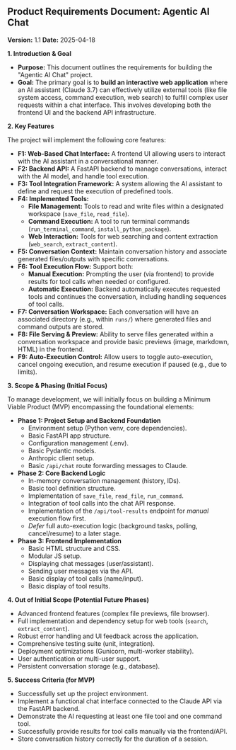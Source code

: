 ## Product Requirements Document: Agentic AI Chat

**Version:** 1.1
**Date:** 2025-04-18

**1. Introduction & Goal**

* **Purpose:** This document outlines the requirements for building the "Agentic AI Chat" project.
* **Goal:** The primary goal is to **build an interactive web application** where an AI assistant (Claude 3.7) can effectively utilize external tools (like file system access, command execution, web search) to fulfill complex user requests within a chat interface. This involves developing both the frontend UI and the backend API infrastructure.

**2. Key Features**

The project will implement the following core features:

* **F1: Web-Based Chat Interface:** A frontend UI allowing users to interact with the AI assistant in a conversational manner.
* **F2: Backend API:** A FastAPI backend to manage conversations, interact with the AI model, and handle tool execution.
* **F3: Tool Integration Framework:** A system allowing the AI assistant to define and request the execution of predefined tools.
* **F4: Implemented Tools:**
    * **File Management:** Tools to read and write files within a designated workspace (`save_file`, `read_file`).
    * **Command Execution:** A tool to run terminal commands (`run_terminal_command`, `install_python_package`).
    * **Web Interaction:** Tools for web searching and content extraction (`web_search`, `extract_content`).
* **F5: Conversation Context:** Maintain conversation history and associate generated files/outputs with specific conversations.
* **F6: Tool Execution Flow:** Support both:
    * **Manual Execution:** Prompting the user (via frontend) to provide results for tool calls when needed or configured.
    * **Automatic Execution:** Backend automatically executes requested tools and continues the conversation, including handling sequences of tool calls.
* **F7: Conversation Workspace:** Each conversation will have an associated directory (e.g., within `runs/`) where generated files and command outputs are stored.
* **F8: File Serving & Preview:** Ability to serve files generated within a conversation workspace and provide basic previews (image, markdown, HTML) in the frontend.
* **F9: Auto-Execution Control:** Allow users to toggle auto-execution, cancel ongoing execution, and resume execution if paused (e.g., due to limits).

**3. Scope & Phasing (Initial Focus)**

To manage development, we will initially focus on building a Minimum Viable Product (MVP) encompassing the foundational elements:

* **Phase 1: Project Setup and Backend Foundation**
    * Environment setup (Python venv, core dependencies).
    * Basic FastAPI app structure.
    * Configuration management (.env).
    * Basic Pydantic models.
    * Anthropic client setup.
    * Basic `/api/chat` route forwarding messages to Claude.
* **Phase 2: Core Backend Logic**
    * In-memory conversation management (history, IDs).
    * Basic tool definition structure.
    * Implementation of `save_file`, `read_file`, `run_command`.
    * Integration of tool calls into the chat API response.
    * Implementation of the `/api/tool-results` endpoint for *manual* execution flow first.
    * *Defer* full auto-execution logic (background tasks, polling, cancel/resume) to a later stage.
* **Phase 3: Frontend Implementation**
    * Basic HTML structure and CSS.
    * Modular JS setup.
    * Displaying chat messages (user/assistant).
    * Sending user messages via the API.
    * Basic display of tool calls (name/input).
    * Basic display of tool results.

**4. Out of Initial Scope (Potential Future Phases)**

* Advanced frontend features (complex file previews, file browser).
* Full implementation and dependency setup for web tools (`search`, `extract_content`).
* Robust error handling and UI feedback across the application.
* Comprehensive testing suite (unit, integration).
* Deployment optimizations (Gunicorn, multi-worker stability).
* User authentication or multi-user support.
* Persistent conversation storage (e.g., database).

**5. Success Criteria (for MVP)**

* Successfully set up the project environment.
* Implement a functional chat interface connected to the Claude API via the FastAPI backend.
* Demonstrate the AI requesting at least one file tool and one command tool.
* Successfully provide results for tool calls manually via the frontend/API.
* Store conversation history correctly for the duration of a session.